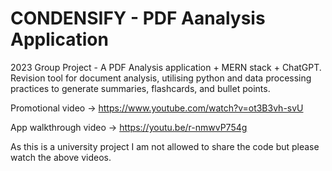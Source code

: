 # CONDENSIFY - PDF Aanalysis Application
2023 Group Project - A PDF Analysis application + MERN stack + ChatGPT.
Revision tool for document analysis, utilising python and data processing practices to generate summaries, flashcards, and bullet points.


Promotional video -> https://www.youtube.com/watch?v=ot3B3vh-svU

App walkthrough video -> https://youtu.be/r-nmwvP754g

As this is a university project I am not allowed to share the code but please watch the above videos.
